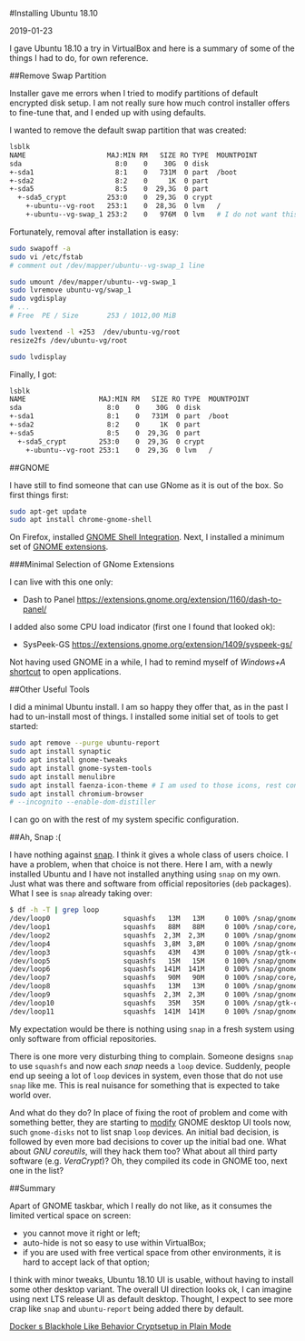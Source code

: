 #Installing Ubuntu 18.10

2019-01-23

<!--- tags: linux -->

I gave Ubuntu 18.10 a try in VirtualBox and here is a summary of some of the things I had to do, for own reference.

##Remove Swap Partition

Installer gave me errors when I tried to modify partitions of default encrypted disk setup. I am not really sure how much control installer offers to fine-tune that, and I ended up with using defaults. 

I wanted to remove the default swap partition that was created:

```bash
lsblk 
NAME                    MAJ:MIN RM   SIZE RO TYPE  MOUNTPOINT
sda                       8:0    0    30G  0 disk  
+-sda1                    8:1    0   731M  0 part  /boot
+-sda2                    8:2    0     1K  0 part  
+-sda5                    8:5    0  29,3G  0 part  
  +-sda5_crypt          253:0    0  29,3G  0 crypt 
    +-ubuntu--vg-root   253:1    0  28,3G  0 lvm   /
    +-ubuntu--vg-swap_1 253:2    0   976M  0 lvm   # I do not want this
```

Fortunately, removal after installation is easy:

```bash
sudo swapoff -a
sudo vi /etc/fstab
# comment out /dev/mapper/ubuntu--vg-swap_1 line

sudo umount /dev/mapper/ubuntu--vg-swap_1
sudo lvremove ubuntu-vg/swap_1
sudo vgdisplay
# ...
# Free  PE / Size       253 / 1012,00 MiB

sudo lvextend -l +253  /dev/ubuntu-vg/root
resize2fs /dev/ubuntu-vg/root 

sudo lvdisplay
```

Finally, I got:

```bash
lsblk
NAME                  MAJ:MIN RM   SIZE RO TYPE  MOUNTPOINT
sda                     8:0    0    30G  0 disk  
+-sda1                  8:1    0   731M  0 part  /boot
+-sda2                  8:2    0     1K  0 part  
+-sda5                  8:5    0  29,3G  0 part  
  +-sda5_crypt        253:0    0  29,3G  0 crypt 
    +-ubuntu--vg-root 253:1    0  29,3G  0 lvm   /
```

##GNOME

I have still to find someone that can use GNome as it is out of the box. So first things first:

```bash
sudo apt-get update
sudo apt install chrome-gnome-shell
```

On Firefox, installed [GNOME Shell Integration](https://addons.mozilla.org/en-US/firefox/addon/gnome-shell-integration/). Next, I installed a minimum set of [GNOME extensions](https://extensions.gnome.org/local/).

###Minimal Selection of GNome Extensions

I can live with this one only:

* Dash to Panel https://extensions.gnome.org/extension/1160/dash-to-panel/

I added also some CPU load indicator (first one I found that looked ok):

* SysPeek-GS https://extensions.gnome.org/extension/1409/syspeek-gs/

Not having used GNOME in a while, I had to remind myself of *Windows+A* [shortcut](https://wiki.gnome.org/Design/OS/KeyboardShortcuts) to open applications.

##Other Useful Tools

I did a minimal Ubuntu install. I am so happy they offer that, as in the past I had to un-install most of things. I installed some initial set of tools to get started:

```bash
sudo apt remove --purge ubuntu-report
sudo apt install synaptic
sudo apt install gnome-tweaks
sudo apt install gnome-system-tools
sudo apt install menulibre
sudo apt install faenza-icon-theme # I am used to those icons, rest confuses me
sudo apt install chromium-browser
# --incognito --enable-dom-distiller
```

I can go on with the rest of my system specific configuration.

##Ah, Snap :(

I have nothing against [snap](https://snapcraft.io/). I think it gives a whole class of users choice. I have a problem, when that choice is not there. Here I am, with a newly installed Ubuntu and I have not installed anything using `snap` on my own. Just what was there and software from official repositories (`deb` packages). What I see is `snap` already taking over:

```bash
$ df -h -T | grep loop
/dev/loop0                  squashfs   13M   13M     0 100% /snap/gnome-characters/124
/dev/loop1                  squashfs   88M   88M     0 100% /snap/core/5662
/dev/loop2                  squashfs  2,3M  2,3M     0 100% /snap/gnome-calculator/238
/dev/loop4                  squashfs  3,8M  3,8M     0 100% /snap/gnome-system-monitor/57
/dev/loop3                  squashfs   43M   43M     0 100% /snap/gtk-common-themes/701
/dev/loop5                  squashfs   15M   15M     0 100% /snap/gnome-logs/45
/dev/loop6                  squashfs  141M  141M     0 100% /snap/gnome-3-26-1604/70
/dev/loop7                  squashfs   90M   90M     0 100% /snap/core/6130
/dev/loop8                  squashfs   13M   13M     0 100% /snap/gnome-characters/139
/dev/loop9                  squashfs  2,3M  2,3M     0 100% /snap/gnome-calculator/260
/dev/loop10                 squashfs   35M   35M     0 100% /snap/gtk-common-themes/818
/dev/loop11                 squashfs  141M  141M     0 100% /snap/gnome-3-26-1604/74

```

My expectation would be there is nothing using `snap` in a fresh system using only software from official repositories.

There is one more very disturbing thing to complain. Someone designs `snap` to use `squashfs` and now each *snap* needs a `loop` device. Suddenly, people end up seeing a lot of `loop` devices in system, even those that do not use `snap` like me. This is real nuisance for something that is expected to take world over.

And what do they do? In place of fixing the root of problem and come with something better, they are starting to [modify](https://bugs.launchpad.net/ubuntu/+source/gnome-disk-utility/+bug/1637984) GNOME desktop UI tools now, such `gnome-disks` not to list snap `loop` devices. An initial bad decision, is followed by even more bad decisions to cover up the initial bad one. What about *GNU coreutils*, will they hack them too? What about all third party software (e.g. *VeraCrypt*)? Oh, they compiled its code in GNOME too, next one in the list?

##Summary

Apart of GNOME taskbar, which I really do not like, as it consumes the limited vertical space on screen:

* you cannot move it right or left; 
* auto-hide is not so easy to use within VirtualBox;
* if you are used with free vertical space from other environments, it is hard to accept lack of that option;

I think with minor tweaks, Ubuntu 18.10 UI is usable, without having to install some other desktop variant. The overall UI direction looks ok, I can imagine using next LTS release UI as default desktop. Thought, I expect to see more crap like `snap` and `ubuntu-report` being added there by default.

<ins class='nfooter'><a rel='prev' id='fprev' href='#blog/2019/2019-01-24-Docker-s-Blackhole-Like-Behavior.md'>Docker s Blackhole Like Behavior</a> <a rel='next' id='fnext' href='#blog/2018/2018-12-16-Cryptsetup-in-Plain-Mode.md'>Cryptsetup in Plain Mode</a></ins>
